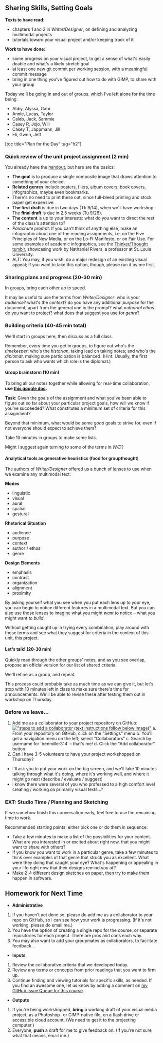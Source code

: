 ## Sharing Skills, Setting Goals
**Texts to have read**:

* chapters 1 and 2 in *Writer/Designer*, on defining and analyzing multimodal projects
* tutorials toward your visual project and/or keeping track of it

**Work to have done**:

* some progress on your visual project, to get a sense of what's easily doable and what's a likely stretch goal
* at least one new git commit per working session, with a meaningful commit message
* bring in one thing you've figured out how to do with GIMP, to share with your group

Today we'll be going in and out of groups, which I've left alone for the time being:

* Abby, Alyssa, Gabi
* Annie, Lucas, Taylor
* Caleb, Jack, Sammie
* Casey R, Jojo, Will
* Casey T, Jappmann, Jill
* Eli, Gwen, Jeff


<!-- ## Plan for the Day -->
[toc title="Plan for the Day" tag="h2"]

<!-- don't have time for this today
### Name Game
We'll use the second person to tell each other, "You are __[name]__."

As you say each name, make direct eye contact with the person you're talking to. This puts them right in the center of your field of vision, improving memory retention.
We'll go around the room, cumulatively. As we go, everyone should be trying to learn the names at the same time: your turn to talk, then, is not the only turn that matters. Help everyone make that eye contact.
If you can't remember someone's name, just make eye contact, apologize, and ask.

To make eye contact more possible, please stand around the edges of the room. In other words, if you're in one of the middle rows, please head to the front or the back.

I'll start!

-->

### Quick review of the unit project assignment (2 min)
You already have the <a href="https://cdm2017.majoringinmeta.net/documents/2017/09/prompt-for-assignment-1.pdf">handout</a>, but here are the basics:

* **The goal** is to produce a single composite image that draws attention to something of your choice. 
* **Related genres** include posters, fliers, album covers, book covers, infographics, maybe even bookmarks. 
 * There's no need to print these out, since full-bleed printing and stock paper get expensive.
* **The first draft** is due in two days (Th 9/14), when we'll have workshop. The **final draft** is due in 2.5 weeks (Tu 9/26).
* **The content** is up to your interests: what do you want to direct the rest of the class's attention to?
 * *Parachute prompt:* If you can't think of anything else, make an infographic about one of the reading assignments, i.e. on the Five Principles of New Media, or on the Lo-Fi Manifesto, or on Fair Use. For some examples of academic infographics, see the <a href="https://thinkerthoughtinfo.tumblr.com/">Thinker/Thought tumblr</a>, showcasing work by Nathaniel Rivers, a professor at St. Louis University.
 * ALT: You may, if you wish, do a major redesign of an existing visual appeal; if you want to take this option, though, please run it by me first. 


### Sharing plans and progress (20-30 min)
In groups, bring each other up to speed. 

It may be useful to use the terms from *Writer/Designer*: who is your *audience*? what's the *context*? do you have any additional *purpose* for the document, apart from the general one in the prompt? what *authorial ethos* do you want to project? what does that suggest you use for *genre*?

### Building criteria (40-45 min total)
We'll start in groups here, then discuss as a full class. 

Remember, every time you get in groups, to figure out who's the *timekeeper*; who's the *historian*, taking lead on taking notes; and who's the *diplomat*, making sure participation is balanced. (Hint: Usually, the first person to ask who wants which role is the diplomat.)

#### Group brainstorm (10 min)
To bring all our notes together while allowing for real-time collaboration, **use [this google doc](http://bit.ly/cdm2017fall).** 

<div class="alert alert-success">
<strong>Task:</strong>
Given the goals of the assignment and what you've been able to figure out so far about your particular project goals, how will we know if you've succeeded? What constitutes a minimum set of criteria for this assignment?

Beyond that minimum, what would be some <em>good</em> goals to strive for, even if not everyone should expect to achieve them?
</div>

Take 10 minutes in groups to make some lists.

Might I suggest again turning to some of the terms in *W/D*?


#### Analytical tools as generative heuristics (food for groupthought)

The authors of *Writer/Designer* offered us a bunch of lenses to use when we examine any multimodal text:

<div class="container-fluid row">
<div class="col-xs-12 col-sm-4 float-right">
<strong>Modes</strong>
<ul>
<li>linguistic</li>
<li>visual</li>
<li>aural</li>
<li>spatial</li>
<li>gestural</li>
</ul>
</div><!-- /modes -->

<div class="col-xs-12 col-sm-4 float-right">
<strong>Rhetorical Situation</strong>
<ul>
<li>audience</li>
<li>purpose</li>
<li>context</li>
<li>author / ethos</li>
<li>genre</li>
</ul>
</div> <!-- /rhetorical-situation -->

<div class="col-xs-12 col-sm-4 float-right">
<strong>Design Elements</strong>
<ul>
<li>emphasis</li>
<li>contrast</li>
<li>organization</li>
<li>alignment</li>
<li>proximity</li>
</ul>
</div> <!-- /design-elements -->
</div> <!-- /.container-fluid -->

By asking yourself what you see when you put each lens up to your eye, you can begin to notice different features in a multimodal text. But you can also use those lenses to imagine what you might *want* to notice – what you might want *to build*.

Without getting caught up in trying every combination, play around with these terms and see what they suggest for criteria in the context of this unit, this project. 


#### Let's talk! (20-30 min)
Quickly read through the other groups' notes, and as you see overlap, propose an official version for our list of shared criteria.

We'll refine as a group, and repeat. 

This process could probably take as much time as we can give it, but let's stop with 10 minutes left in class to make sure there's time for announcements. We'll be able to revise these after testing them out in workshop on Thursday.



### Before we leave...

1. Add me as a collaborator to your project repository on GitHub:
[!["steps to add a collaborator (text instructions follow below image)"]({{site.baseurl}}assets/img/add-a-collaborator-to-a-gh-repo-cover.png)]({{site.baseurl}}assets/img/add-a-collaborator-to-a-gh-repo.gif)
 a. From your repository on GitHub, click on the "Settings" menu
 b. You'll get a navigation menu on the left; select "Collaborators"
 c. Search by username for 'benmiller314' – that's me!
 d. Click the "Add collaborator" button.
2. Can I have 3-5 volunteers to have your project workshopped on Thursday? 
 * I'll ask you to put your work on the big screen, and we'll take 10 minutes talking through what it's doing, where it's working well, and where it might go next (describe / evaluate / suggest)
 * I know there were several of you who professed to a high comfort level creating / working on primarily visual texts...?

### EXT: Studio Time / Planning and Sketching
If we somehow finish this conversation early, feel free to use the remaining time to work.

<div class="alert alert-success">
Recommended starting points; either pick one or do them in sequence:
<ul>
<li>Take a few minutes to make a list of the possibilities for your content. What are you interested in or excited about right now, that you might want to share with others?</li>
<li>If you know you want to work in a particular genre, take a few minutes to think over examples of that genre that struck you as excellent. What were they doing that caught your eye? What's happening or appealing in your life right now that their designs remind you of?</li>
<li>Make 2-4 different design sketches on paper, then try to make them happen in software.</li>
</ul>
</div>


## Homework for Next Time

* **Administrative**
 1. If you haven't yet done so, please do add me as a collaborator to your repo on GitHub, so I can see how your work is progressing. (If it's not working, please do email me.)
 2. You have the option of creating a single repo for the course, or separate repositories for each project. There are pros and cons each way.
 3. You may also want to add your groupmates as collaborators, to facilitate feedback...
* **Inputs**
 1. Review the collaborative criteria that we developed today.
 2. Review any terms or concepts from prior readings that you want to firm up.
 3. Continue finding and viewing tutorials for specific skills, as needed. If you find an awesome one, let us know by adding a comment on [my GitHub Issue Queue for this course](https://github.com/benmiller314/fall-2017/issues/1).
* **Outputs**
 1. If you're being workshopped, **bring** a working draft of your visual media project, as a Photoshop- or GIMP-native file, on a flash drive or accessible cloud account. (We need to get it to the projecting computer.)
 2. Everyone, **push** a draft for me to give feedback on. (If you're not sure what that means, email me.)
